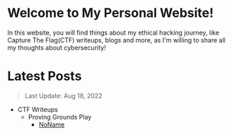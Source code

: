 # Welcome to My Personal Website!

In this website, you will find things about my ethical hacking journey, like Capture The Flag(CTF) writeups, blogs and more, as I'm willing to share all my thoughts about cybersecurity!

# Latest Posts

> Last Update: Aug 18, 2022

- CTF Writeups
	- Proving Grounds Play
		- [NoName](https://siunam321.github.io/ctf/pgplay/NoName/)
